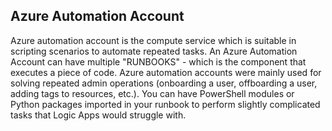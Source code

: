 ## Azure Automation Account

Azure automation account is the compute service which is suitable in scripting scenarios to automate repeated tasks.
An Azure Automation Account can have multiple "RUNBOOKS" - which is the component that executes a piece of code.
Azure automation accounts were mainly used for solving repeated admin operations (onboarding a user, offboarding a user, adding tags to resources, etc.). You can have PowerShell modules or Python packages imported in your runbook to perform slightly complicated tasks that Logic Apps would struggle with.
